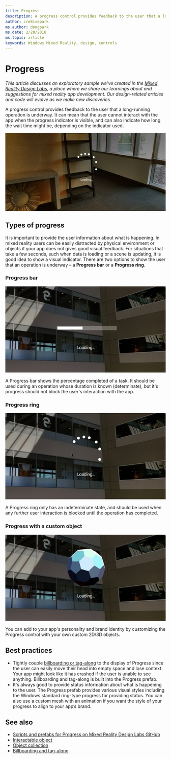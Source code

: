 ```yaml
---
title: Progress
description: A progress control provides feedback to the user that a long-running operation is underway.
author: cre8ivepark
ms.author: dongpark
ms.date: 2/28/2018
ms.topic: article
keywords: Windows Mixed Reality, design, controls
---
```




# Progress

*This article discusses an exploratory sample we’ve created in the [Mixed Reality Design Labs](https://github.com/Microsoft/MRDesignLabs_Unity), a place where we share our learnings about and suggestions for mixed reality app development. Our design-related articles and code will evolve as we make new discoveries.*

A progress control provides feedback to the user that a long-running operation is underway. It can mean that the user cannot interact with the app when the progress indicator is visible, and can also indicate how long the wait time might be, depending on the indicator used.

![Progress ring example in HoloLens](images/640px-progress-hero.jpg)

## Types of progress

It is important to provide the user information about what is happening. In mixed reality users can be easily distracted by physical environment or objects if your app does not gives good visual feedback. For situations that take a few seconds, such when data is loading or a scene is updating, it is good idea to show a visual indicator. There are two options to show the user that an operation is underway – a **Progress bar** or a **Progress ring**.

### Progress bar

![Progress bar example in HoloLens](images/640px-progressbar.jpg)

A Progress bar shows the percentage completed of a task. It should be used during an operation whose duration is known (determinate), but it's progress should not block the user's interaction with the app.

### Progress ring

![Progress ring example in HoloLens](images/640px-progressring.jpg)

A Progress ring only has an indeterminate state, and should be used when any further user interaction is blocked until the operation has completed.

### Progress with a custom object

![Progress with custom mesh example in HoloLens](images/640px-progresscustom.jpg)

You can add to your app's personality and brand identity by customizing the Progress control with your own custom 2D/3D objects.

## Best practices
* Tightly couple [billboarding or tag-along](billboarding-and-tag-along.md) to the display of Progress since the user can easily move their head into empty space and lose context. Your app might look like it has crashed if the user is unable to see anything. Billboarding and tag-along is built into the Progress prefab.
* It's always good to provide status information about what is happening to the user. The Progress prefab provides various visual styles including the Windows standard ring-type progress for providing status. You can also use a custom mesh with an animation if you want the style of your progress to align to your app’s brand.

## See also
* [Scripts and prefabs for Progress on Mixed Reality Design Labs GitHub](https://github.com/Microsoft/MRDesignLabs_Unity/tree/master/DesignLabs_Unity_Examples)
* [Interactable object](interactable-object.md)
* [Object collection](object-collection.md)
* [Billboarding and tag-along](billboarding-and-tag-along.md)
